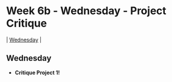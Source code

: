 # Week 6b - Wednesday - Project Critique

| [Wednesday](#wednesday) | 



## Wednesday

- **Critique Project 1!**